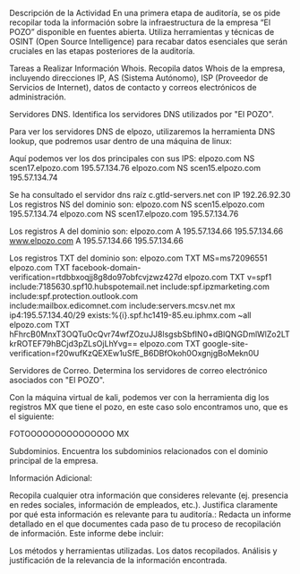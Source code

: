 
Descripción de la Actividad
En una primera etapa de auditoría, se os pide recopilar toda la información sobre la infraestructura de la empresa “El POZO” disponible en fuentes abierta. Utiliza herramientas y técnicas de OSINT (Open Source Intelligence) para recabar datos esenciales que serán cruciales en las etapas posteriores de la auditoría.

Tareas a Realizar
Información Whois. Recopila datos Whois de la empresa, incluyendo direcciones IP, AS (Sistema Autónomo), ISP (Proveedor de Servicios de Internet), datos de contacto y correos electrónicos de administración.

Servidores DNS. Identifica los servidores DNS utilizados por "El POZO".

Para ver los servidores DNS de elpozo, utilizaremos la herramienta DNS lookup, que podremos usar dentro de una máquina de linux:

Aquí podemos ver los dos principales con sus IPS:
 elpozo.com NS scen17.elpozo.com 195.57.134.76
   elpozo.com NS scen15.elpozo.com 195.57.134.74
   
Se ha consultado el servidor dns raíz c.gtld-servers.net con IP 192.26.92.30
Los registros NS del dominio son:
   elpozo.com NS scen15.elpozo.com 195.57.134.74
   elpozo.com NS scen17.elpozo.com 195.57.134.76
   
Los registros A del dominio son:
   elpozo.com A 195.57.134.66 195.57.134.66
   www.elpozo.com A 195.57.134.66 195.57.134.66
   
   
Los registros TXT del dominio son:
   elpozo.com TXT MS=ms72096551
   elpozo.com TXT facebook-domain-verification=rtdbbxoqjj8g8do97obfcvjzwz427d
   elpozo.com TXT v=spf1 include:7185630.spf10.hubspotemail.net include:spf.ipzmarketing.com include:spf.protection.outlook.com   
   include:mailbox.edicomnet.com include:servers.mcsv.net mx ip4:195.57.134.40/29 exists:%{i}.spf.hc1419-85.eu.iphmx.com ~all
   elpozo.com TXT hFhrcB0MnxT3OQTuOcQvr74wfZOzuJJ8lsgsbSbfIN0+dBlQNGDmlWlZo2LTkrROTEF79hBCjd3pZLsOjLhYvg==
   elpozo.com TXT google-site-verification=f20wufKzQEXEw1uSfE_B6DBfOkoh0OxgnjgBoMekn0U

Servidores de Correo. Determina los servidores de correo electrónico asociados con "El POZO".

Con la máquina virtual de kali, podemos ver con la herramienta dig los registros MX que tiene el pozo, en este caso solo encontramos uno, que es el siguiente:

FOTOOOOOOOOOOOOOOO MX

Subdominios. Encuentra los subdominios relacionados con el dominio principal de la empresa.

Información Adicional:

Recopila cualquier otra información que consideres relevante (ej. presencia en redes sociales, información de empleados, etc.).
Justifica claramente por qué esta información es relevante para tu auditoría.:
Redacta un informe detallado en el que documentes cada paso de tu proceso de recopilación de información. Este informe debe incluir:

Los métodos y herramientas utilizadas.
Los datos recopilados.
Análisis y justificación de la relevancia de la información encontrada.
